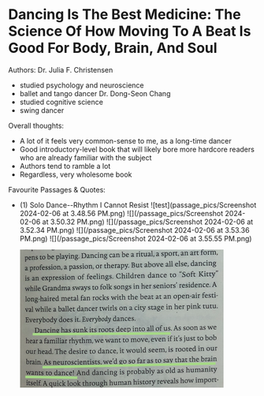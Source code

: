 # Dancing Is The Best Medicine: The Science Of How Moving To A Beat Is Good For Body, Brain, And Soul
Authors:
Dr. Julia F. Christensen
- studied psychology and neuroscience
- ballet and tango dancer
Dr. Dong-Seon Chang
- studied cognitive science
- swing dancer

Overall thoughts:
- A lot of it feels very common-sense to me, as a long-time dancer
- Good introductory-level book that will likely bore more hardcore readers who are already familiar with the subject
- Authors tend to ramble a lot
- Regardless, very wholesome book

Favourite Passages & Quotes:
- (1) Solo Dance--Rhythm I Cannot Resist
  ![test](passage_pics/Screenshot 2024-02-06 at 3.48.56 PM.png)
  ![](/passage_pics/Screenshot 2024-02-06 at 3.50.32 PM.png)
  ![](/passage_pics/Screenshot 2024-02-06 at 3.52.34 PM.png)
  ![](/passage_pics/Screenshot 2024-02-06 at 3.53.36 PM.png)
  ![](/passage_pics/Screenshot 2024-02-06 at 3.55.55 PM.png)

  ![test2](passage_pics/Screenshot%202024-02-06%20at%203.48.56%20PM.png)